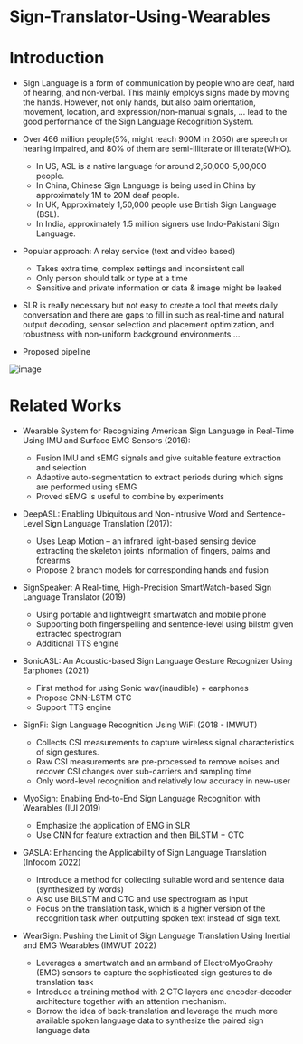 Sign-Translator-Using-Wearables
=====

# Introduction

- Sign Language is a form of communication by people who are deaf, hard of hearing, and non-verbal. This mainly employs signs made by moving the hands. However, not only hands, but also palm orientation, movement, location, and expression/non-manual signals, ...  lead to the good performance of the Sign Language Recognition System.

- Over 466 million people(5%, might reach 900M in 2050) are speech or hearing impaired, and 80% of them are semi-illiterate or illiterate(WHO).
  - In US, ASL is a native language for around 2,50,000-5,00,000 people. 
  - In China, Chinese Sign Language is being used in China by approximately 1M to 20M deaf people. 
  - In UK, Approximately 1,50,000 people use British Sign Language (BSL).
  - In India, approximately 1.5 million signers use Indo-Pakistani Sign Language.

- Popular approach: A relay service (text and video based)​
  - Takes extra time, complex settings and inconsistent call ​
  - Only person should talk or type at a time​
  - Sensitive and private information or data & image might be leaked

- SLR is really necessary but not easy to create a tool that meets daily conversation and there are gaps to fill in such as real-time and natural output decoding, sensor selection and placement optimization, and robustness with non-uniform background environments ...

- Proposed pipeline

![image](https://github.com/manhph2211/Sign-Translator/assets/61444616/68110ed0-4e69-4bca-beb6-5e7f889aca52)

# Related Works

- Wearable System for Recognizing American Sign Language in Real-Time Using IMU and Surface EMG Sensors (2016):
  - Fusion IMU and sEMG signals and give suitable feature extraction and selection 
  - Adaptive auto-segmentation to extract periods during which signs are performed using sEMG
  - Proved sEMG is useful to combine by experiments
    
- DeepASL: Enabling Ubiquitous and Non-Intrusive Word and Sentence-Level Sign Language Translation (2017):
  - Uses Leap Motion – an infrared light-based sensing device extracting the skeleton joints information of fingers, palms and forearms
  - Propose 2 branch models for corresponding hands and fusion 

- SignSpeaker: A Real-time, High-Precision SmartWatch-based Sign Language Translator (2019)
  - Using portable and lightweight smartwatch and mobile phone
  - Supporting both fingerspelling and sentence-level using bilstm given extracted spectrogram
  - Additional TTS engine

- SonicASL: An Acoustic-based Sign Language Gesture Recognizer Using Earphones (2021)
  - First method for using Sonic wav(inaudible) + earphones
  - Propose CNN-LSTM CTC 
  - Support TTS engine

- SignFi: Sign Language Recognition Using WiFi (2018 - IMWUT)
  - Collects CSI measurements to capture wireless signal characteristics of sign gestures. 
  - Raw CSI measurements are pre-processed to remove noises and recover CSI changes over sub-carriers and sampling time
  - Only word-level recognition and relatively low accuracy in new-user
    
- MyoSign: Enabling End-to-End Sign Language Recognition with Wearables (IUI 2019)​
  - Emphasize the application of EMG in SLR
  - Use CNN for feature extraction and then BiLSTM + CTC
    
- GASLA: Enhancing the Applicability of Sign Language Translation (Infocom 2022)​
  - Introduce a method for collecting suitable word and sentence data (synthesized by words)
  - Also use BiLSTM and CTC and use spectrogram as input
  - Focus on the translation task, which is a higher version of the recognition task when outputting spoken text instead of sign text.
    
- WearSign: Pushing the Limit of Sign Language Translation Using Inertial and EMG Wearables (IMWUT 2022)
  - Leverages a smartwatch and an armband of ElectroMyoGraphy (EMG) sensors to capture the sophisticated sign gestures​ to do translation task
  - Introduce a training method with 2 CTC layers and encoder-decoder architecture  together with an attention mechanism.
  - Borrow the idea of back-translation and leverage the much more available spoken language data to synthesize the paired sign language data

